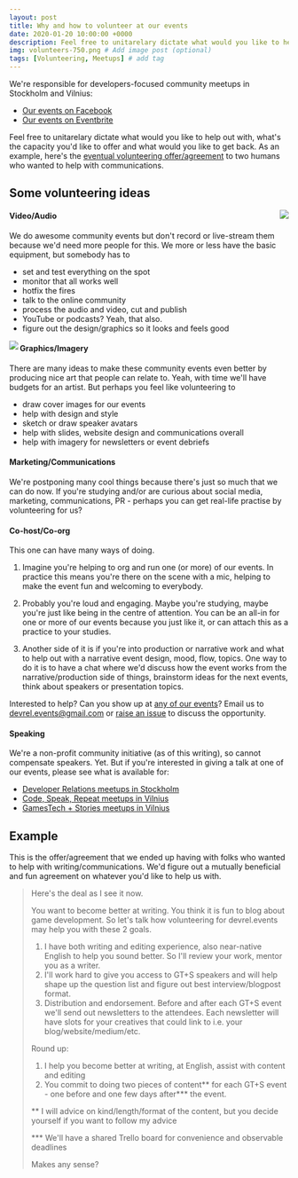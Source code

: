 ```yaml
---
layout: post
title: Why and how to volunteer at our events
date: 2020-01-20 10:00:00 +0000
description: Feel free to unitarelary dictate what would you like to help out with, what's the capacity you'd like to offer and what would you like to get back. # Add post description (optional)
img: volunteers-750.png # Add image post (optional)
tags: [Volunteering, Meetups] # add tag
---
```


We're responsible for developers-focused community meetups in Stockholm and Vilnius:
* [Our events on Facebook](https://www.facebook.com/pg/devrel.events/events)
* [Our events on Eventbrite](https://www.eventbrite.com/o/developer-relations-events-26740448969)

Feel free to unitarelary dictate what would you like to help out with, what's the capacity you'd like to offer and what would you like to get back. As an example, here's the [eventual volunteering offer/agreement](#example) to two humans who wanted to help with communications.

## Some volunteering ideas

<img align="right" src="{{site.baseurl}}/assets/img/kpop_boy_h400.png">

#### Video/Audio
We do awesome community events but don't record or live-stream them because we'd need more people for this.
We more or less have the basic equipment, but somebody has to 
* set and test everything on the spot
* monitor that all works well
* hotfix the fires
* talk to the online community
* process the audio and video, cut and publish
* YouTube or podcasts? Yeah, that also.
* figure out the design/graphics so it looks and feels good

<img align="left" src="{{site.baseurl}}/assets/img/kpop_girl_h400.png">

#### Graphics/Imagery
There are many ideas to make these community events even better by producing nice art that people can relate to. Yeah, with time we'll have budgets for an artist. But perhaps you feel like volunteering to
* draw cover images for our events
* help with design and style
* sketch or draw speaker avatars
* help with slides, website design and communications overall
* help with imagery for newsletters or event debriefs

#### Marketing/Communications
We're postponing many cool things because there's just so much that we can do now. If you're studying and/or are curious about social media, marketing, communications, PR - perhaps you can get real-life practise by volunteering for us?

#### Co-host/Co-org
This one can have many ways of doing.
1) Imagine you're helping to org and run one (or more) of our events. In practice this means you're there on the scene with a mic, helping to make the event fun and welcoming to everybody.

2) Probably you're loud and engaging. Maybe you're studying, maybe you're just like being in the centre of attention. You can be an all-in for one or more of our events because you just like it, or can attach this as a practice to your studies.

3) Another side of it is if you're into production or narrative work and what to help out with a narrative event design, mood, flow, topics. One way to do it is to have a chat where we'd discuss how the event works from the narrative/production side of things, brainstorm ideas for the next events, think about speakers or presentation topics.

Interested to help? Can you show up at [any of our events](https://www.eventbrite.com/o/developer-relations-events-26740448969)? Email us to devrel.events@gmail.com or [raise an issue](/../../issues/new) to discuss the opportunity. 

#### Speaking
We're a non-profit community initiative (as of this writing), so cannot compensate speakers. Yet. But if you're interested in giving a talk at one of our events, please see what is available for:
* [Developer Relations meetups in Stockholm](/../../cfp-devrel-meetups-stockholm.md)
* [Code, Speak, Repeat meetups in Vilnius](/../../cfp-code-speak-repeat.md)
* [GamesTech + Stories meetups in Vilnius](/../../cfp-gamestech-stories.md)

## Example
This is the offer/agreement that we ended up having with folks who wanted to help with writing/communications.
We'd figure out a mutually beneficial and fun agreement on whatever you'd like to help us with.

> Here's the deal as I see it now.
>
> You want to become better at writing. You think it is fun to blog about game development. 
> So let's talk how volunteering for devrel.events may help you with these 2 goals.
>
> 1) I have both writing and editing experience, also near-native English to help you sound better. So I'll review your work, mentor you as a writer.
> 2) I'll work hard to give you access to GT+S speakers and will help shape up the question list and figure out best interview/blogpost format.
> 3) Distribution and endorsement. Before and after each GT+S event we'll send out newsletters to the attendees. Each newsletter will have slots for your creatives that could link to i.e. your blog/website/medium/etc.
>
> Round up: 
> 1) I help you become better at writing, at English, assist with content and editing
> 2) You commit to doing two pieces of content** for each GT+S event - one before and one few days after*** the event.
>
> ** I will advice on kind/length/format of the content, but you decide yourself if you want to follow my advice
>
> *** We'll have a shared Trello board for convenience and observable deadlines
> 
> Makes any sense?

